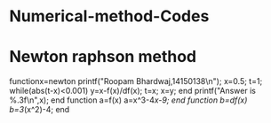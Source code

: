 # Numerical-method-Codes
# Newton raphson method

functionx=newton
printf("Roopam Bhardwaj,14150138\n");
x=0.5;
t=1;
while(abs(t-x)<0.001)
y=x-f(x)/df(x);
t=x;
x=y;
end
printf("Answer is %.3f\n",x);
end
function a=f(x)
a=x^3-4*x-9;
end
function b=df(x)
b=3*(x^2)-4;
end
